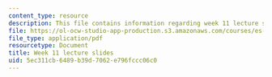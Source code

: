 ```yaml
---
content_type: resource
description: This file contains information regarding week 11 lecture slides.
file: https://ol-ocw-studio-app-production.s3.amazonaws.com/courses/es-s10-drugs-and-the-brain-spring-2013/5ec311cb6489b39d7062e796fccc06c0_MITES_S10S13_Week11.pdf
file_type: application/pdf
resourcetype: Document
title: Week 11 lecture slides
uid: 5ec311cb-6489-b39d-7062-e796fccc06c0
---
```

